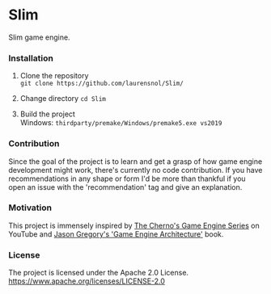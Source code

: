 # Slim
Slim game engine.

### Installation
1. Clone the repository<br>
```git clone https://github.com/laurensnol/Slim/```

2. Change directory
```cd Slim```

3. Build the project<br>
Windows: ```thirdparty/premake/Windows/premake5.exe vs2019```

### Contribution
Since the goal of the project is to learn and get a grasp of how game engine development might work, there's currently no code contribution. If you have recommendations in any shape or form I'd be more than thankful if you open an issue with the 'recommendation' tag and give an explanation.

### Motivation
This project is immensely inspired by [The Cherno's Game Engine Series](https://thecherno.com/engine) on YouTube and [Jason Gregory's 'Game Engine Architecture'](https://www.gameenginebook.com/) book.

### License
The project is licensed under the Apache 2.0 License.<br>
https://www.apache.org/licenses/LICENSE-2.0

